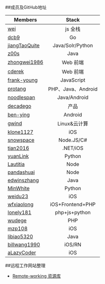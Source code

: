##成员及GitHub地址

| Members                                           | Stack                         |
| ------------------------------------------------- |:-----------------------------:|
| [wei](https://github.com/503945930)               | js 全栈                       |
| [dcb9](https://github.com/dcb9)                   | Go                            |
| [jiangTaoQuite](https://github.com/jiangTaoQuite) | Java/Solr/Python              |
| [z00s](https://github.com/z00s)                   | Java                          |
| [zhongwei1986](https://github.com/zhongwei1986)   | Web 前端                      |
| [cderek](https://github.com/cderek)               | Web 前端                      |
| [frank-young](https://github.com/frank-young)     | JavaScript                    |
| [protang](https://github.com/protang)             | PHP、Java、Android             |
| [noodlespan](https://github.com/noodlespan)       | Java/Android                  |
| [decadego](https://github.com/decadego)           | 产品                          |
| [ben-ying](https://github.com/ben-ying)           | Android                       |
| [gwind](https://github.com/gwind)                 | Linux&云计算                  |
| [klone1127](https://github.com/klone1127)         | iOS                           |
| [snowspace](https://github.com/snowspace)         | Node.JS/C#                    |
| [tian2016](https://github.com/tian2016)           | .NET/iOS                      |
| [yuanLink](https://github.com/yuanLink)           | Python                        |
| [Lautitia](https://github.com/Lautitia)           | Node                          |
| [pandashuai](https://github.com/pandashuai)       | Node                          |
| [edwinszhang](https://github.com/edwinszhang)     | Java                          |
| [MinWhite](https://github.com/MinWhite)           | Python                        |
| [weidu23](https://github.com/weidu23)             | iOS                           |
| [wfxiaolong](https://github.com/wfxiaolong)       | iOS+Frontend+PHP              |
| [lonely181](https://github.com/lonely181)         | php+js+python                 |
| [wudege](https://github.com/wudege)               | PHP                           |
| [mzp108](https://github.com/mzp108)               | iOS                           |
| [libiao5320](https://github.com/libiao5320)       | Java                          |
| [billwang1990](https://github.com/billwang1990)   | iOS/RN                         |
| [aLazyCoder](https://github.com/aLazyCoder)       | iOS                          |

##远程工作网站整理

- [Remote-working 资源库](https://github.com/huangyafei/remote-working)
